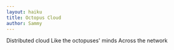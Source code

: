 ```yaml
---
layout: haiku
title: Octopus Cloud
author: Sammy
---
```

Distributed cloud
Like the octopuses' minds
Across the network